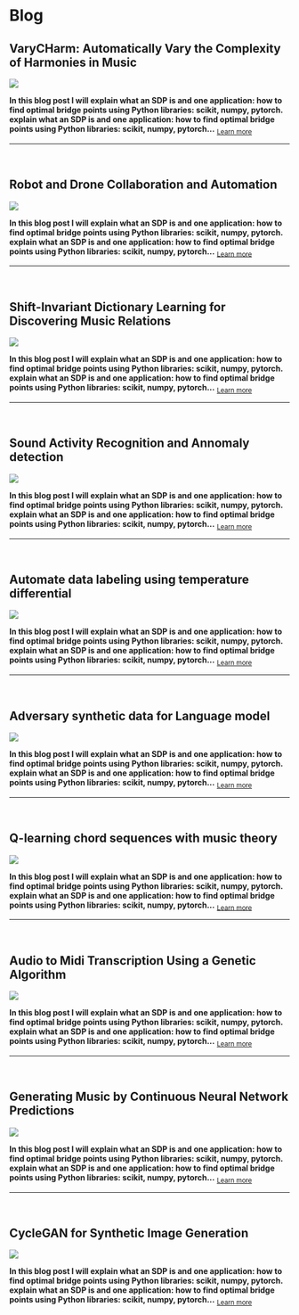 # Blog



## VaryCHarm: Automatically Vary the Complexity of Harmonies in Music

<img src="../../../images/aelstm.png" align="center"/>

<br>

 **In this blog post I will explain what an SDP is and one application: how to find optimal bridge points using Python libraries: scikit, numpy, pytorch. explain what an SDP is and one application: how to find optimal bridge points using Python libraries: scikit, numpy, pytorch...**  <sub> [Learn more](https://jmhuer.github.io/mini_book/_build/html/docs/independent/predictions.html)</sub>


---
<br>



## Robot and Drone Collaboration and Automation

<img src="../../../images/robotautonomy.jpg" align="center"/>

<br>

 **In this blog post I will explain what an SDP is and one application: how to find optimal bridge points using Python libraries: scikit, numpy, pytorch. explain what an SDP is and one application: how to find optimal bridge points using Python libraries: scikit, numpy, pytorch...**  <sub> [Learn more](https://jmhuer.github.io/mini_book/_build/html/docs/independent/predictions.html)</sub>


---
<br>



## Shift-Invariant Dictionary Learning for Discovering Music Relations

<img src="../../../images/sidl.png" align="center"/>


<br>

 **In this blog post I will explain what an SDP is and one application: how to find optimal bridge points using Python libraries: scikit, numpy, pytorch. explain what an SDP is and one application: how to find optimal bridge points using Python libraries: scikit, numpy, pytorch...**  <sub> [Learn more](https://jmhuer.github.io/mini_book/_build/html/docs/independent/predictions.html)</sub>

---
<br>



## Sound Activity Recognition and Annomaly detection


<img src="../../../images/audio.png" align="center"/>


<br>

 **In this blog post I will explain what an SDP is and one application: how to find optimal bridge points using Python libraries: scikit, numpy, pytorch. explain what an SDP is and one application: how to find optimal bridge points using Python libraries: scikit, numpy, pytorch...**  <sub> [Learn more](https://jmhuer.github.io/mini_book/_build/html/docs/independent/predictions.html)</sub>



---
<br>



## Automate data labeling using temperature differential

<img src="../../../images/thermal.png" align="center"/>


<br>

 **In this blog post I will explain what an SDP is and one application: how to find optimal bridge points using Python libraries: scikit, numpy, pytorch. explain what an SDP is and one application: how to find optimal bridge points using Python libraries: scikit, numpy, pytorch...**  <sub> [Learn more](https://jmhuer.github.io/mini_book/_build/html/docs/independent/predictions.html)</sub>


---
<br>



## Adversary synthetic data for Language model

<img src="https://tectales.com/media/story_section_image/529/img-01-rsna-ai-adhd.png" align="center"/>


<br>

 **In this blog post I will explain what an SDP is and one application: how to find optimal bridge points using Python libraries: scikit, numpy, pytorch. explain what an SDP is and one application: how to find optimal bridge points using Python libraries: scikit, numpy, pytorch...**  <sub> [Learn more](https://jmhuer.github.io/mini_book/_build/html/docs/independent/predictions.html)</sub>

---
<br>



## Q-learning chord sequences with music theory

<img src="../../../images/qlearning.png" align="center"/>


<br>

 **In this blog post I will explain what an SDP is and one application: how to find optimal bridge points using Python libraries: scikit, numpy, pytorch. explain what an SDP is and one application: how to find optimal bridge points using Python libraries: scikit, numpy, pytorch...**  <sub> [Learn more](https://jmhuer.github.io/mini_book/_build/html/docs/independent/predictions.html)</sub>


---
<br>



## Audio to Midi Transcription Using a Genetic Algorithm

<img src="../../../images/audio2midi.png" align="center"/>



<br>

 **In this blog post I will explain what an SDP is and one application: how to find optimal bridge points using Python libraries: scikit, numpy, pytorch. explain what an SDP is and one application: how to find optimal bridge points using Python libraries: scikit, numpy, pytorch...**  <sub> [Learn more](https://jmhuer.github.io/mini_book/_build/html/docs/independent/predictions.html)</sub>

---
<br>



## Generating Music by Continuous Neural Network Predictions

<img src="../../../images/amcc.png" align="center"/>


<br>

 **In this blog post I will explain what an SDP is and one application: how to find optimal bridge points using Python libraries: scikit, numpy, pytorch. explain what an SDP is and one application: how to find optimal bridge points using Python libraries: scikit, numpy, pytorch...**  <sub> [Learn more](https://jmhuer.github.io/mini_book/_build/html/docs/independent/predictions.html)</sub>

---
<br>



##  CycleGAN for Synthetic Image Generation

<img src="../../../images/smoke.png" align="center"/>


<br>

 **In this blog post I will explain what an SDP is and one application: how to find optimal bridge points using Python libraries: scikit, numpy, pytorch. explain what an SDP is and one application: how to find optimal bridge points using Python libraries: scikit, numpy, pytorch...**  <sub> [Learn more](https://jmhuer.github.io/mini_book/_build/html/docs/independent/predictions.html)</sub>

<br>
<br>

